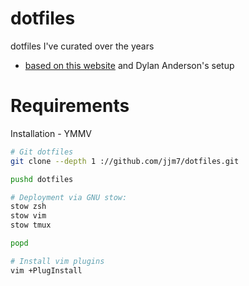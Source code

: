 # dotfiles
dotfiles I've curated over the years
* [based on this website](https://alexpearce.me/2016/02/managing-dotfiles-with-stow/) and Dylan Anderson's setup

# Requirements


Installation - YMMV
```bash
# Git dotfiles
git clone --depth 1 ://github.com/jjm7/dotfiles.git

pushd dotfiles

# Deployment via GNU stow:
stow zsh
stow vim
stow tmux

popd

# Install vim plugins
vim +PlugInstall
```

